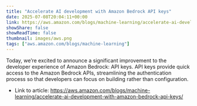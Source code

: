 ```yaml
---
title: "Accelerate AI development with Amazon Bedrock API keys"
date: 2025-07-08T20:04:11+00:00
link: https://aws.amazon.com/blogs/machine-learning/accelerate-ai-development-with-amazon-bedrock-api-keys/
showShare: false
showReadTime: false
thumbnail: images/aws.png
tags: ["aws.amazon.com/blogs/machine-learning"]
---
```

Today, we’re excited to announce a significant improvement to the developer experience of Amazon Bedrock: API keys. API keys provide quick access to the Amazon Bedrock APIs, streamlining the authentication process so that developers can focus on building rather than configuration.

- Link to article: https://aws.amazon.com/blogs/machine-learning/accelerate-ai-development-with-amazon-bedrock-api-keys/